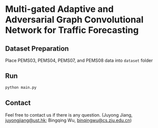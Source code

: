 # Multi-gated Adaptive and Adversarial Graph Convolutional Network for Traffic Forecasting

## Dataset Preparation
Place PEMS03, PEMS04, PEMS07, and PEMS08 data into `dataset` folder

## Run
```bash
python main.py
```


## Contact
Feel free to contact us if there is any question. (Juyong Jiang, juyongjiang@ust.hk; Bingqing Wu, binqingwu@cs.zju.edu.cn)



